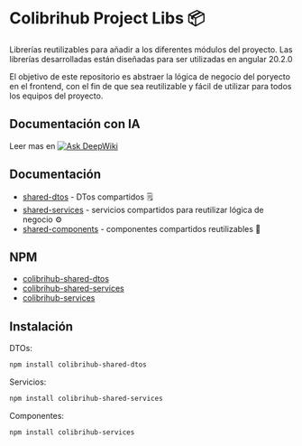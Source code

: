 # Colibrihub Project Libs 📦

Librerías reutilizables para añadir a los diferentes módulos del proyecto. Las
librerías desarrolladas están diseñadas para ser utilizadas en angular 20.2.0

El objetivo de este repositorio es abstraer la lógica de negocio del poryecto
en el frontend, con el fin de que sea reutilizable y fácil de utilizar para
todos los equipos del proyecto.

## Documentación con IA
Leer mas en [![Ask DeepWiki](https://deepwiki.com/badge.svg)](https://deepwiki.com/xsismadn3ss/colibrihub-project-libs)

## Documentación
- [shared-dtos](./projects/shared-dtos/README.md) - DTos compartidos 🗒️
- [shared-services](./projects/shared-services/README.md) - servicios compartidos 
para reutilizar lógica de negocio ⚙️
- [shared-components](./projects/shared-components/README.md) - componentes
compartidos reutilizables 🧩

## NPM
- [colibrihub-shared-dtos](https://www.npmjs.com/package/colibrihub-shared-dtos)
- [colibrihub-shared-services](https://www.npmjs.com/package/colibrihub-shared-services)
- [colibrihub-services](https://www.npmjs.com/package/colibrihub-services)

## Instalación

DTOs:
````bash
npm install colibrihub-shared-dtos
````

Servicios: 
````bash
npm install colibrihub-shared-services
````

Componentes:
````bash
npm install colibrihub-services
````
